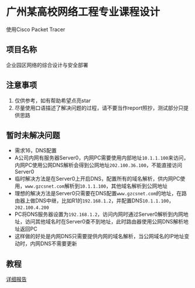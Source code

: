 # 广州某高校网络工程专业课程设计

使用Cisco Packet Tracer

## 项目名称

企业园区网络的综合设计与安全部署

## 注意事项

1. 仅供参考，如有帮助希望点亮star
2. 尽量使用口语描述了解决问题的过程，请不要当作report照抄，测试部分只提供思路

## 暂时未解决问题

- 需求16，DNS配置
- A公司内网有服务器Server0，内网PC需要使用内部地址`10.1.1.100`来访问，内网PC使用公网DNS解析会得到公网地址`202.100.36.100`，不能直接访问Server0
- 临时解决方法是在Server0上开启DNS，配置所有的域名解析，供内网PC使用，`www.gzcsnet.com`解析到`10.1.1.100`，其他域名解析到公网地址
- 理想的解决方法是Server0只需要在DNS配置`www.gzcsnet.com`的地址，在路由器上做DNS中继，比如R1的`192.168.1.2`，并配置DNS`10.1.1.100`，`202.100.4.200`
- PC将DNS服务器设置为`192.168.1.2`，访问内网时通过Server0解析到内网地址，访问其他域名时在Server0查不到地址，此时路由器使用公网DNS解析地址返回PC
- 这样做的好处是内网DNS只需要提供内网的域名解析，当公网域名的IP地址变动时，内网DNS不需要更新

## 教程

[详细报告](report.md)
